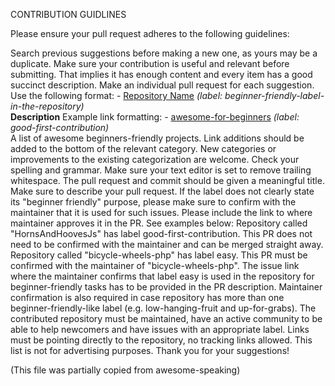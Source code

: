 CONTRIBUTION GUIDLINES

Please ensure your pull request adheres to the following guidelines:

Search previous suggestions before making a new one, as yours may be a duplicate.
Make sure your contribution is useful and relevant before submitting. 
That implies it has enough content and every item has a good succinct description.
Make an individual pull request for each suggestion.
Use the following format: - [Repository Name](link-to-repository-label) _(label: beginner-friendly-label-in-the-repository)_ <br> 
<b>Description</b>
Example link formatting: - [awesome-for-beginners](https://github.com/MunGell/awesome-for-beginners/labels/good-first-contribution) _(label: good-first-contribution)_ <br> A list of awesome beginners-friendly projects.
Link additions should be added to the bottom of the relevant category.
New categories or improvements to the existing categorization are welcome.
Check your spelling and grammar.
Make sure your text editor is set to remove trailing whitespace.
The pull request and commit should be given a meaningful title.
Make sure to describe your pull request.
If the label does not clearly state its "beginner friendly" purpose, please make sure to confirm with the maintainer that it is used for such issues. 
Please include the link to where maintainer approves it in the PR. See examples below:
Repository called "HornsAndHoovesJs" has label good-first-contribution. 
This PR does not need to be confirmed with the maintainer and can be merged straight away.
Repository called "bicycle-wheels-php" has label easy.
This PR must be confirmed with the maintainer of "bicycle-wheels-php".
The issue link where the maintainer confirms that label easy is used in the repository for beginner-friendly tasks has to be provided in the PR description.
Maintainer confirmation is also required in case repository has more than one beginner-friendly-like label (e.g. low-hanging-fruit and up-for-grabs).
The contributed repository must be maintained, have an active community to be able to help newcomers and have issues with an appropriate label.
Links must be pointing directly to the repository, no tracking links allowed. This list is not for advertising purposes.
Thank you for your suggestions!

(This file was partially copied from awesome-speaking)
